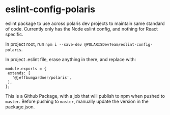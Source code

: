 # eslint-config-polaris
eslint package to use across polaris dev projects to maintain same standard of code. Currently only has the Node eslint config, and nothing for React specific.

In project root, run `npm i --save-dev @POLARISDevTeam/eslint-config-polaris`.

In project .eslint file, erase anything in there, and replace with: 
 ```
 module.exports = {
  extends: [
    '@jeffbumgardner/polaris', 
  ],
};
```
This is a Github Package, with a job that will publish to npm when pushed to `master`. Before pushing to `master`, manually update the version in the package.json.